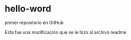 # hello-word
primer repositorio en GitHub 


Esta fue una modificación que se le hizo al archivo readme
